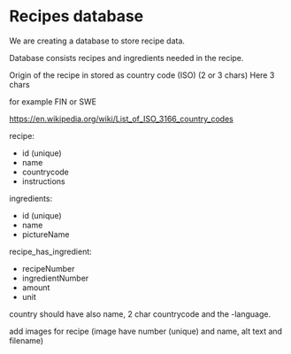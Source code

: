# Recipes database

We are creating a database to store recipe data.

Database consists recipes and ingredients needed in the recipe.

Origin of the recipe in stored as country code (ISO) (2 or 3 chars) Here 3 chars

for example FIN or SWE

https://en.wikipedia.org/wiki/List_of_ISO_3166_country_codes


recipe:
-   id (unique)
-   name
-   countrycode
-   instructions

ingredients:
-   id (unique)
-   name
-   pictureName

recipe_has_ingredient:
-   recipeNumber
-   ingredientNumber
-   amount
-   unit

country should have also name, 2 char countrycode and the -language.

add images for recipe (image have number (unique) and name, alt text and filename)